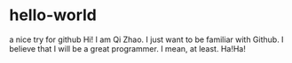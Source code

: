# hello-world
a nice try for github
Hi! I am Qi Zhao. I just want to be familiar with Github.
I believe that I will be a great programmer. I mean, at least. Ha!Ha!
